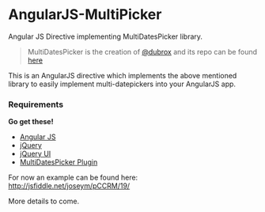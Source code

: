 AngularJS-MultiPicker
=====================

Angular JS Directive implementing MultiDatesPicker library.

> MultiDatesPicker is the creation of [@dubrox](https://github.com/dubrox) and its repo can be found [here](https://github.com/dubrox/Multiple-Dates-Picker-for-jQuery-UI)

This is an AngularJS directive which implements the above mentioned library to easily implement multi-datepickers into your AngularJS app.

### Requirements
__Go get these!__

- [Angular JS](https://github.com/angular/angular.js)
- [jQuery](http://jquery.com/download/)
- [jQuery UI](http://jqueryui.com/download/)
- [MultiDatesPicker Plugin](https://github.com/dubrox/Multiple-Dates-Picker-for-jQuery-UI)

For now an example can be found here: http://jsfiddle.net/joseym/pCCRM/19/

More details to come.